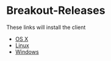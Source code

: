 # Breakout-Releases

These links will install the client

* [OS X](https://github.com/multicurrency/Breakout-Releases/blob/master/Release-1.2.0.0/Breakout-Qt-OSX.dmg?raw=true)
* [Linux](https://github.com/multicurrency/Breakout-Releases/blob/master/Release-1.2.0.0/BreakoutCoin-1.2.0.0-Linux.tar?raw=true)
* [Windows](https://github.com/multicurrency/Breakout-Releases/blob/master/Release-1.2.0.0/BreakoutCoin-1.2.0.0-Win32.zip?raw=true)

